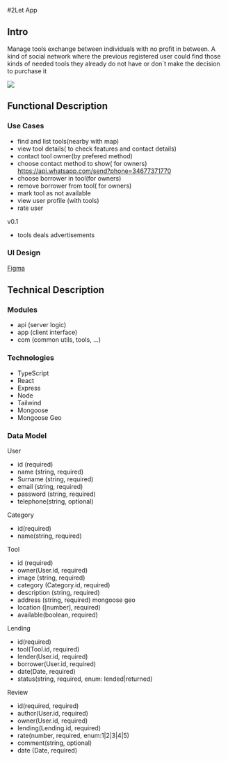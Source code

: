 #2Let App

## Intro

Manage tools exchange between individuals with no profit in between. A kind of social network where the previous registered user could find those kinds of needed tools they already do not have or don´t make the decision to purchase it

![](https://media.giphy.com/media/FaIDQOgN69FXq/giphy.gif?cid=790b7611nsd69k2sqro1cedzhli9u2jljz3094cyrmjihbju&ep=v1_gifs_search&rid=giphy.gif&ct=g)

## Functional Description

### Use Cases

- find and list tools(nearby with map)
- view tool details( to check features and contact details)
- contact tool owner(by prefered method)
- choose contact method to show( for owners) https://api.whatsapp.com/send?phone=34677371770
- choose borrower in tool(for owners)
- remove borrower from tool( for owners)
- mark tool as not available
- view user profile (with tools)
- rate user


v0.1
- tools deals advertisements

### UI Design

[Figma](https://www.figma.com/file/VzbMk7JT8mrKe1roYrWp0c/Untitled-(Copy)?type=design&node-id=2117%3A107&mode=design&t=inLXS0vgX0bYmHOq-1)

## Technical Description

### Modules

- api (server logic)
- app (client interface)
- com (common utils, tools, ...)

### Technologies

- TypeScript
- React
- Express
- Node
- Tailwind
- Mongoose
- Mongoose Geo



### Data Model

User
- id (required)
- name (string, required)
- Surname (string, required)
- email (string, required)
- password (string, required)
- telephone(string, optional)

Category
- id(required)
- name(string, required)

Tool
- id (required)
- owner(User.id, required)
- image (string, required)
- category (Category.id, required)
- description (string, required)
- address (string, required) mongoose geo
- location ([number], required)
- available(boolean, required)

Lending
- id(required)
- tool(Tool.id, required)
- lender(User.id, required)
- borrower(User.id, required)
- date(Date, required)
- status(string, required, enum: lended|returned)

Review
- id(required, required)
- author(User.id, required)
- owner(User.id, required)
- lending(Lending.id, required)
- rate(number, required, enum:1|2|3|4|5)
- comment(string, optional)
- date (Date, required)



